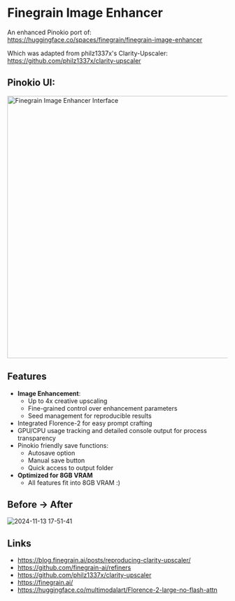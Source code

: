 # Finegrain Image Enhancer

An enhanced Pinokio port of: https://huggingface.co/spaces/finegrain/finegrain-image-enhancer

Which was adapted from philz1337x's Clarity-Upscaler: https://github.com/philz1337x/clarity-upscaler

## Pinokio UI:
<img src="https://github.com/user-attachments/assets/77662308-9b87-411a-a940-8848b3f89006" width="600" alt="Finegrain Image Enhancer Interface">



## Features

- **Image Enhancement**:
  - Up to 4x creative upscaling
  - Fine-grained control over enhancement parameters
  - Seed management for reproducible results
- Integrated Florence-2 for easy prompt crafting
- GPU/CPU usage tracking and detailed console output for process transparency
- Pinokio friendly save functions:
  - Autosave option
  - Manual save button
  - Quick access to output folder
- **Optimized for 8GB VRAM**
  - All features fit into 8GB VRAM :) 

## Before -> After

![2024-11-13 17-51-41](https://github.com/user-attachments/assets/dcc24f69-aa56-41f0-ac29-27357d9ceeb4)



## Links

- https://blog.finegrain.ai/posts/reproducing-clarity-upscaler/
- https://github.com/finegrain-ai/refiners
- https://github.com/philz1337x/clarity-upscaler
- https://finegrain.ai/
- https://huggingface.co/multimodalart/Florence-2-large-no-flash-attn

